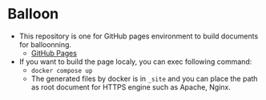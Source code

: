 # Balloon

* This repository is one for GitHub pages environment to build documents for balloonning.
  * [GitHub Pages](https://hakunom.github.io/balloon/)
* If you want to build the page localy, you can exec following command:
  * `docker compose up`
  * The generated files by docker is in `_site` and you can place the path as root document for HTTPS engine such as Apache, Nginx.


